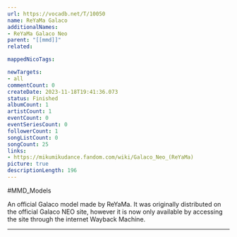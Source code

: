 ```yaml
---
url: https://vocadb.net/T/10050
name: ReYaMa Galaco
additionalNames: 
- ReYaMa Galaco Neo
parent: "[[mmd]]"
related:

mappedNicoTags:

newTargets:
- all
commentCount: 0
createDate: 2023-11-18T19:41:36.073
status: Finished
albumCount: 1
artistCount: 1
eventCount: 0
eventSeriesCount: 0
followerCount: 1
songListCount: 0
songCount: 25
links: 
- https://mikumikudance.fandom.com/wiki/Galaco_Neo_(ReYaMa)
picture: true
descriptionLength: 196
---
```


#MMD_Models

An official Galaco model made by ReYaMa. It was originally distributed on the official Galaco NEO site, however it is now only available by accessing the site through the internet Wayback Machine.

---


